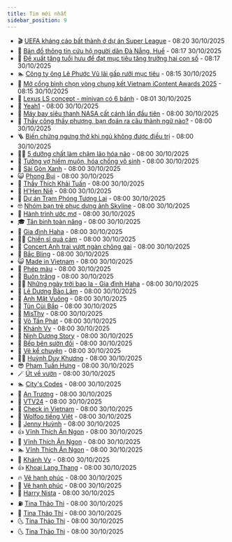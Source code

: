 ```yaml
---
title: Tim mới nhất
sidebar_position: 9
---
```


<!-- vnexpress-tin-moi-nhat:START -->
- 🎬 [UEFA kháng cáo bất thành ở dự án Super League](https://vnexpress.net/uefa-khang-cao-bat-thanh-o-du-an-super-league-4956276.html) - 08:20 30/10/2025
- 🐎 [Bản đồ thông tin cứu hộ người dân Đà Nẵng, Huế](https://vnexpress.net/ban-do-thong-tin-cuu-ho-nguoi-dan-da-nang-hue-4957859.html) - 08:17 30/10/2025
- 🦍 [Đề xuất tăng tuổi hưu để đạt mục tiêu tăng trưởng hai con số](https://vnexpress.net/de-xuat-tang-tuoi-huu-de-dat-muc-tieu-tang-truong-hai-con-so-4957851.html) - 08:17 30/10/2025
- 🏊 [Công ty ông Lê Phước Vũ lãi gấp rưỡi mục tiêu](https://vnexpress.net/cong-ty-ong-le-phuoc-vu-lai-gap-ruoi-muc-tieu-4957860.html) - 08:15 30/10/2025
- 🎊 [Mở cổng bình chọn vòng chung kết Vietnam iContent Awards 2025](https://vnexpress.net/mo-cong-binh-chon-vong-chung-ket-vietnam-icontent-awards-2025-4953410.html) - 08:15 30/10/2025
- 🎃 [Lexus LS concept - minivan có 6 bánh](https://vnexpress.net/lexus-ls-concept-minivan-co-6-banh-4957616.html) - 08:01 30/10/2025
- 🧰 [Yeah1](https://vnexpress.net/yeah1-4956995.html) - 08:00 30/10/2025
- 🔭 [Máy bay siêu thanh NASA cất cánh lần đầu tiên](https://vnexpress.net/may-bay-sieu-thanh-nasa-cat-canh-lan-dau-tien-4957493.html) - 08:00 30/10/2025
- 🫶 [Thấy công thấy phượng, bạn đoán ra câu thành ngữ nào?](https://vnexpress.net/duoi-hinh-bat-chu-thanh-ngu-tuc-ngu-thay-cong-thay-phuong-ban-doan-ra-cau-thanh-ngu-nao-4957481.html) - 08:00 30/10/2025
- 🪜 [Biến chứng ngưng thở khi ngủ không được điều trị](https://vnexpress.net/bien-chung-ngung-tho-khi-ngu-khong-duoc-dieu-tri-4957774.html) - 08:00 30/10/2025
- 👨‍🏫 [5 dưỡng chất làm chậm lão hóa não](https://vnexpress.net/5-duong-chat-lam-cham-lao-hoa-nao-4957745.html) - 08:00 30/10/2025
- 🎊 [Tưởng vợ hiếm muộn, hóa chồng vô sinh](https://vnexpress.net/tuong-vo-hiem-muon-hoa-chong-vo-sinh-4957723.html) - 08:00 30/10/2025
- 🎊 [Sài Gòn Xanh](https://vnexpress.net/sai-gon-xanh-4957524.html) - 08:00 30/10/2025
- 😺 [Phong Bụi](https://vnexpress.net/phong-bui-4957519.html) - 08:00 30/10/2025
- 🐘 [Thầy Thích Khải Tuấn](https://vnexpress.net/thay-thich-khai-tuan-4957517.html) - 08:00 30/10/2025
- 🌁 [H&#39;Hen Niê](https://vnexpress.net/h-hen-nie-4957511.html) - 08:00 30/10/2025
- 🐲 [Dự án Trạm Phóng Tương Lai](https://vnexpress.net/du-an-tram-phong-tuong-lai-4957508.html) - 08:00 30/10/2025
- 🤓 [Nhóm bạn trẻ phục dựng ảnh Skyline](https://vnexpress.net/nhom-ban-tre-phuc-dung-anh-skyline-4957497.html) - 08:00 30/10/2025
- 💪 [Hành trình ước mơ](https://vnexpress.net/hanh-trinh-uoc-mo-4957492.html) - 08:00 30/10/2025
- 🎓 [Tân binh toàn năng](https://vnexpress.net/tan-binh-toan-nang-4957486.html) - 08:00 30/10/2025
- 🫣 [Gia đình Haha](https://vnexpress.net/gia-dinh-haha-4957483.html) - 08:00 30/10/2025
- 🧑‍💻 [Chiến sĩ quả cảm](https://vnexpress.net/chien-si-qua-cam-4957472.html) - 08:00 30/10/2025
- 🐲 [Concert Anh trai vượt ngàn chông gai](https://vnexpress.net/concert-anh-trai-vuot-ngan-chong-gai-4957470.html) - 08:00 30/10/2025
- 🌝 [Bắc Bling](https://vnexpress.net/bac-bling-4957461.html) - 08:00 30/10/2025
- 😺 [Made in Vietnam](https://vnexpress.net/made-in-vietnam-4957454.html) - 08:00 30/10/2025
- 🐎 [Phép màu](https://vnexpress.net/phep-mau-4957289.html) - 08:00 30/10/2025
- 🎡 [Buôn trăng](https://vnexpress.net/buon-trang-4957286.html) - 08:00 30/10/2025
- 👨‍🏫 [Những ngày trời bao la - Gia đình Haha](https://vnexpress.net/nhung-ngay-troi-bao-la-gia-dinh-haha-4957268.html) - 08:00 30/10/2025
- 🦆 [Lê Dương Bảo Lâm](https://vnexpress.net/le-duong-bao-lam-4957258.html) - 08:00 30/10/2025
- 🚦 [Anh Mặt Vuông](https://vnexpress.net/anh-mat-vuong-4957247.html) - 08:00 30/10/2025
- 💫 [Tủn Cùi Bắp](https://vnexpress.net/tun-cui-bap-4957227.html) - 08:00 30/10/2025
- 🎉 [MisThy](https://vnexpress.net/misthy-4957207.html) - 08:00 30/10/2025
- 🌋 [Võ Tấn Phát](https://vnexpress.net/vo-tan-phat-4957161.html) - 08:00 30/10/2025
- 🤖 [Khánh Vy](https://vnexpress.net/khanh-vy-4957038.html) - 08:00 30/10/2025
- 🦏 [Ninh Dương Story](https://vnexpress.net/ninh-duong-story-4957033.html) - 08:00 30/10/2025
- 🦩 [Bếp bên sườn đồi](https://vnexpress.net/bep-ben-suon-doi-4957029.html) - 08:00 30/10/2025
- 👺 [Vẽ kể chuyện](https://vnexpress.net/ve-ke-chuyen-4957027.html) - 08:00 30/10/2025
- 🧑‍🏫 [Huỳnh Duy Khương](https://vnexpress.net/huynh-duy-khuong-4957024.html) - 08:00 30/10/2025
- 😎 [Phạm Tuấn Hưng](https://vnexpress.net/pham-tuan-hung-4957020.html) - 08:00 30/10/2025
- 🪄 [Út về vườn](https://vnexpress.net/ut-ve-vuon-4957018.html) - 08:00 30/10/2025
- 🏊 [City&#39;s Codes](https://vnexpress.net/city-s-codes-4957015.html) - 08:00 30/10/2025
- 💃 [An Trương](https://vnexpress.net/an-truong-4957011.html) - 08:00 30/10/2025
- 🦆 [VTV24](https://vnexpress.net/vtv24-4956998.html) - 08:00 30/10/2025
- 🎊 [Check in Vietnam](https://vnexpress.net/check-in-vietnam-4956993.html) - 08:00 30/10/2025
- 👺 [Wolfoo tiếng Việt](https://vnexpress.net/wolfoo-tieng-viet-4956991.html) - 08:00 30/10/2025
- 🎡 [Jenny Huỳnh](https://vnexpress.net/jenny-huynh-4956982.html) - 08:00 30/10/2025
- 👍 [Vĩnh Thích Ăn Ngon](https://vnexpress.net/vinh-thich-an-ngon-4956954.html) - 08:00 30/10/2025
- 🐎 [Vĩnh Thích Ăn Ngon](https://vnexpress.net/vinh-thich-an-ngon-4956952.html) - 08:00 30/10/2025
- 🏊 [Vĩnh Thích Ăn Ngon](https://vnexpress.net/vinh-thich-an-ngon-4956911.html) - 08:00 30/10/2025
- 🦩 [Khánh Vy](https://vnexpress.net/khanh-vy-4956901.html) - 08:00 30/10/2025
- 👍 [Khoai Lang Thang](https://vnexpress.net/khoai-lang-thang-4956896.html) - 08:00 30/10/2025
- 🔥 [Vẽ hạnh phúc](https://vnexpress.net/ve-hanh-phuc-4956882.html) - 08:00 30/10/2025
- 💄 [Vẽ hạnh phúc](https://vnexpress.net/ve-hanh-phuc-4956881.html) - 08:00 30/10/2025
- 🤡 [Harry Nista](https://vnexpress.net/harry-nista-4956871.html) - 08:00 30/10/2025
- ⛽️ [Tina Thảo Thi](https://vnexpress.net/tina-thao-thi-4956860.html) - 08:00 30/10/2025
- 🚀 [Tina Thảo Thi](https://vnexpress.net/tina-thao-thi-4956857.html) - 08:00 30/10/2025
- 🌜 [Tina Thảo Thi](https://vnexpress.net/tina-thao-thi-4956856.html) - 08:00 30/10/2025
- 🌜 [Tina Thảo Thi](https://vnexpress.net/tina-thao-thi-4956842.html) - 08:00 30/10/2025<!-- vnexpress-tin-moi-nhat:END -->
